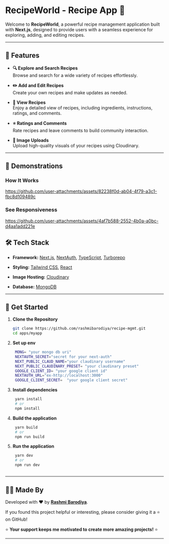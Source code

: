 # RecipeWorld - Recipe App 🍴  

Welcome to **RecipeWorld**, a powerful recipe management application built with **Next.js**, designed to provide users with a seamless experience for exploring, adding, and editing recipes.  

<!-- <div align="center">  
<img src="https://via.placeholder.com/800x400.png?text=RecipeWorld+Banner" alt="RecipeWorld Banner" width="80%"/>  
</div>   -->

---

## 🌟 Features  

- **🔍 Explore and Search Recipes**  
  Browse and search for a wide variety of recipes effortlessly.  

- **✏️ Add and Edit Recipes**  
  Create your own recipes and make updates as needed.  

- **📖 View Recipes**  
  Enjoy a detailed view of recipes, including ingredients, instructions, ratings, and comments.  

- **⭐ Ratings and Comments**  
  Rate recipes and leave comments to build community interaction.  

- **📸 Image Uploads**  
  Upload high-quality visuals of your recipes using Cloudinary.  

---

## 🎥 Demonstrations  

### How It Works  


https://github.com/user-attachments/assets/82238f0d-ab04-4f79-a3c1-fbc8d109489c


### See Responsiveness  



https://github.com/user-attachments/assets/4af7b588-2552-4b0a-a0bc-d4aa1add221e

## 🛠️ Tech Stack  

- **Framework:** [Next.js](https://nextjs.org/), [NextAuth](https://next-auth.js.org/), [TypeScript](https://www.typescriptlang.org/), [Turborepo](https://turbo.build/repo)  

- **Styling:** [Tailwind CSS](https://tailwindcss.com/), [React](https://reactjs.org/)  
- **Image Hosting:** [Cloudinary](https://cloudinary.com/)  
- **Database:** [MongoDB](https://www.mongodb.com/)  

---

## 🚀 Get Started  

1. **Clone the Repository**  
   ```bash  
   git clone https://github.com/rashmibarodiya/recipe-mgmt.git
   cd apps/myapp

2. **Set up env** 
 
   ```bash  
    MONG= "your mongo db uri"
    NEXTAUTH_SECRET="secret for your next-auth"  
    NEXT_PUBLIC_CLAUD_NAME="your claudinary username"  
    NEXT_PUBLIC_CLAUDINARY_PRESET= "your claudinary preset"
    GOOGLE_CLIENT_ID= "your google client id"
    NEXTAUTH_URL="ex-http://localhost:3000"
    GOOGLE_CLIENT_SECRET=  "your google client secret"

3. **Install dependencies** 
 
   ```bash  
    yarn install  
    # or  
    npm install  
4. **Build the application** 
 
   ```bash  
    yarn build  
    # or  
    npm run build  

5. **Run the application** 
 
   ```bash  
    yarn dev  
    # or  
    npm run dev  



---

## 👩‍💻 Made By  

Developed with ❤️ by **[Rashmi Barodiya](https://github.com/rashmibarodiya)**.  

If you found this project helpful or interesting, please consider giving it a ⭐ on GitHub!  


   ⭐ **Your support keeps me motivated to create more amazing projects!** ⭐  


---
